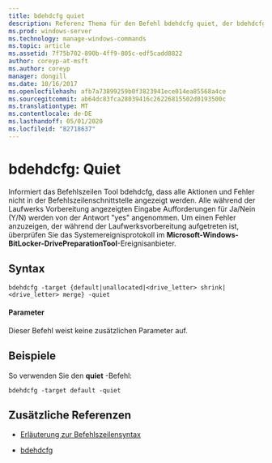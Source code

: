 ```yaml
---
title: bdehdcfg quiet
description: Referenz Thema für den Befehl bdehdcfg quiet, der bdehdcfg anweist, nicht alle Aktionen und Fehler anzuzeigen.
ms.prod: windows-server
ms.technology: manage-windows-commands
ms.topic: article
ms.assetid: 7f75b702-890b-4ff9-805c-edf5cadd8822
author: coreyp-at-msft
ms.author: coreyp
manager: dongill
ms.date: 10/16/2017
ms.openlocfilehash: afb7a73899259b0f3823941ece014ea85568a4ce
ms.sourcegitcommit: ab64dc83fca28039416c26226815502d0193500c
ms.translationtype: MT
ms.contentlocale: de-DE
ms.lasthandoff: 05/01/2020
ms.locfileid: "82718637"
---
```

# <a name="bdehdcfg-quiet"></a>bdehdcfg: Quiet

Informiert das Befehlszeilen Tool bdehdcfg, dass alle Aktionen und Fehler nicht in der Befehlszeilenschnittstelle angezeigt werden. Alle während der Laufwerks Vorbereitung angezeigten Eingabe Aufforderungen für Ja/Nein (Y/N) werden von der Antwort "yes" angenommen. Um einen Fehler anzuzeigen, der während der Laufwerksvorbereitung aufgetreten ist, überprüfen Sie das Systemereignisprotokoll im **Microsoft-Windows-BitLocker-DrivePreparationTool**-Ereignisanbieter.

## <a name="syntax"></a>Syntax

```
bdehdcfg -target {default|unallocated|<drive_letter> shrink|<drive_letter> merge} -quiet
```

#### <a name="parameters"></a>Parameter

Dieser Befehl weist keine zusätzlichen Parameter auf.

## <a name="examples"></a>Beispiele

So verwenden Sie den **quiet** -Befehl:

```
bdehdcfg -target default -quiet
```

## <a name="additional-references"></a>Zusätzliche Referenzen

- [Erläuterung zur Befehlszeilensyntax](command-line-syntax-key.md)

- [bdehdcfg](bdehdcfg.md)
